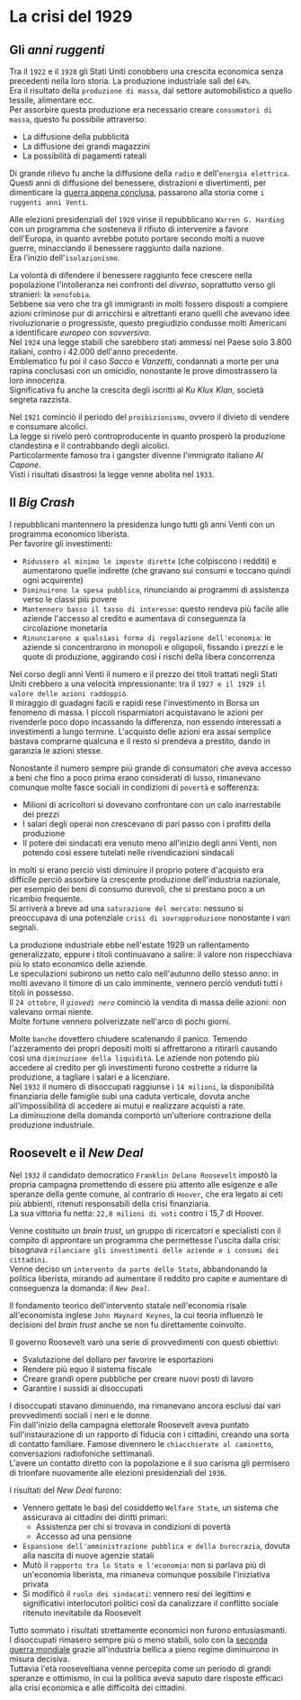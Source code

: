 # La crisi del 1929

## Gli *anni ruggenti*

Tra il `1922` e il `1928` gli Stati Uniti conobbero una crescita economica senza precedenti nella loro storia. La produzione industriale salì del `64%`.\
Era il risultato della `produzione di massa`, dal settore automobilistico a quello tessile, alimentare ecc.\
Per assorbire questa produzione era necessario creare `consumatori di massa`, questo fu possibile attraverso:
- La diffusione della pubblicità
- La diffusione dei grandi magazzini
- La possibilità di pagamenti rateali

Di grande rilievo fu anche la diffusione della `radio` e dell'`energia elettrica`.\
Questi anni di diffusione del benessere, distrazioni e divertimenti, per dimenticare la [guerra appena conclusa][prima-guerra-mondiale], passarono alla storia come `i ruggenti anni Venti`.

Alle elezioni presidenziali del `1920` vinse il repubblicano `Warren G. Harding` con un programma che sosteneva il rifiuto di intervenire a favore dell'Europa, in quanto avrebbe potuto portare secondo molti a nuove guerre, minacciando il benessere raggiunto dalla nazione.\
Era l'inizio dell'`isolazionismo`.

La volontà di difendere il benessere raggiunto fece crescere nella popolazione l'intolleranza nei confronti del *diverso*, soprattutto verso gli stranieri: la `xenofobia`.\
Sebbene sia vero che tra gli immigranti in molti fossero disposti a compiere azioni criminose pur di arricchirsi e altrettanti erano quelli che avevano idee rivoluzionarie o progressiste, questo pregiudizio condusse molti Americani a identificare *europeo* con *sovversivo*.\
Nel `1924` una legge stabilì che sarebbero stati ammessi nel Paese solo 3.800 italiani, contro i 42.000 dell'anno precedente.\
Emblematico fu poi il caso *Sacco* e *Vanzetti*, condannati a morte per una rapina conclusasi con un omicidio, nonostante le prove dimostrassero la loro innocenza.\
Significativa fu anche la crescita degli iscritti al *Ku Klux Klan*, società segreta razzista.

Nel `1921` cominciò il periodo del `proibizionismo`, ovvero il divieto di vendere e consumare alcolici.\
La legge si rivelò però controproducente in quanto prosperò la produzione clandestina e il contrabbando degli alcolici.\
Particolarmente famoso tra i gangster divenne l'immigrato italiano *Al Capone*.\
Visti i risultati disastrosi la legge venne abolita nel `1933`.

## Il *Big Crash*

I repubblicani mantennero la presidenza lungo tutti gli anni Venti con un programma economico liberista.\
Per favorire gli investimenti:
- `Ridussero al minimo le imposte dirette` (che colpiscono i redditi) e aumentarono quelle indirette (che gravano sui consumi e toccano quindi ogni acquirente)
- `Diminuirono la spesa pubblica`, rinunciando ai programmi di assistenza verso le classi più povere
- `Mantennero basso il tasso di interesse`: questo rendeva più facile alle aziende l'accesso al credito e aumentava di conseguenza la circolazione monetaria
- `Rinunciarono a qualsiasi forma di regolazione dell'economia`: le aziende si concentrarono in monopoli e oligopoli, fissando i prezzi e le quote di produzione, aggirando così i rischi della libera concorrenza

Nel corso degli anni Venti il numero e il prezzo dei titoli trattati negli Stati Uniti crebbero a una velocità impressionante: tra il `1927 e il 1929 il valore delle azioni raddoppiò`.\
Il miraggio di guadagni facili e rapidi rese l'investimento in Borsa un fenomeno di massa. I piccoli risparmiatori acquistavano le azioni per rivenderle poco dopo incassando la differenza, non essendo interessati a investimenti a lungo termine. L'acquisto delle azioni era assai semplice bastava comprarne qualcuna e il resto si prendeva a prestito, dando in garanzia le azioni stesse.

Nonostante il numero sempre più grande di consumatori che aveva accesso a beni che fino a poco prima erano considerati di lusso, rimanevano comunque molte fasce sociali in condizioni di `povertà` e sofferenza:
- Milioni di acricoltori si dovevano confrontare con un calo inarrestabile dei prezzi
- I salari degli operai non crescevano di pari passo con i profitti della produzione
- Il potere dei sindacati era venuto meno all'inizio degli anni Venti, non potendo così essere tutelati nelle rivendicazioni sindacali

In molti si erano perciò visti diminuire il proprio potere d'acquisto era difficile perciò assorbire la crescente produzione dell'industria nazionale, per esempio dei beni di consumo durevoli, che si prestano poco a un ricambio frequente.\
Si arriverà a breve ad una `saturazione del mercato`: nessuno si preoccupava di una potenziale `crisi di sovrapproduzione` nonostante i vari segnali.

La produzione industriale ebbe nell'estate 1929 un rallentamento generalizzato, eppure i titoli continuavano a salire: il valore non rispecchiava più lo stato economico delle aziende.\
Le speculazioni subirono un netto calo nell'autunno dello stesso anno: in molti avevano il timore di un calo imminente, vennero perciò venduti tutti i titoli in possesso.\
Il `24 ottobre`, il *`giovedì nero`* cominciò la vendita di massa delle azioni: non valevano ormai niente.\
Molte fortune vennero polverizzate nell'arco di pochi giorni.

Molte `banche` dovettero chiudere scatenando il panico. Temendo l'azzeramento dei propri depositi molti si affrettarono a ritirarli causando così una `diminuzione della liquidità`. Le aziende non potendo più accedere al credito per gli investimenti furono costrette a ridurre la produzione, a tagliare i salari e a licenziare.\
Nel `1932` il numero di disoccupati raggiunse i `14 milioni`, la disponibilità finanziaria delle famiglie subì una caduta verticale, dovuta anche all'impossibilità di accedere ai mutui e realizzare acquisti a rate.\
La diminuzione della domanda comportò un'ulteriore contrazione della produzione industriale.

## Roosevelt e il *New Deal*

Nel `1932` il candidato democratico `Franklin Delano Roosevelt` impostò la propria campagna promettendo di essere più attento alle esigenze e alle speranze della gente comune, al contrario di `Hoover`, che era legato ai ceti più abbienti, ritenuti responsabili della crisi finanziaria.\
La sua vittoria fu netta: `22,8 milioni di voti` contro i 15,7 di Hoover.

Venne costituito un *brain trust*, un gruppo di ricercatori e specialisti con il compito di approntare un programma che permettesse l'uscita dalla crisi: bisognava `rilanciare gli investimenti delle aziende e i consumi dei cittadini`.\
Venne deciso un `intervento da parte dello Stato`, abbandonando la politica liberista, mirando ad aumentare il reddito pro capite e aumentare di conseguenza la domanda: il *`New Deal`*.

Il fondamento teorico dell'intervento statale nell'economia risale all'economista inglese `John Maynard Keynes`, la cui teoria influenzò le decisioni del *brain trust* anche se non fu direttamente coinvolto.

Il governo Roosevelt varò una serie di provvedimenti con questi obiettivi:
- Svalutazione del dollaro per favorire le esportazioni
- Rendere più equo il sistema fiscale
- Creare grandi opere pubbliche per creare nuovi posti di lavoro
- Garantire i sussidi ai disoccupati

I disoccupati stavano diminuendo, ma rimanevano ancora esclusi dai vari provvedimenti sociali i neri e le donne.\
Fin dall'inizio della campagna elettorale Roosevelt aveva puntato sull'instaurazione di un rapporto di fiducia con i cittadini, creando una sorta di contatto familiare. Famose divennero le `chiacchierate al caminetto`, conversazioni radiofoniche settimanali.\
L'avere un contatto diretto con la popolazione e il suo carisma gli permisero di trionfare nuovamente alle elezioni presidenziali del `1936`.

I risultati del *New Deal* furono:
- Vennero gettate le basi del cosiddetto `Welfare State`, un sistema che assicurava ai cittadini dei diritti primari:
  - Assistenza per chi si trovava in condizioni di povertà
  - Accesso ad una pensione
- `Espansione dell'amministrazione pubblica e della burocrazia`, dovuta alla nascita di nuove agenzie statali
- Mutò il `rapporto tra lo Stato e l'economia`: non si parlava più di un'economia liberista, ma rimaneva comunque possibile l'iniziativa privata
- Si modificò il `ruolo dei sindacati`: vennero resi dei legittimi e significativi interlocutori politici così da canalizzare il conflitto sociale ritenuto inevitabile da Roosevelt

Tutto sommato i risultati strettamente economici non furono entusiasmanti.\
I disoccupati rimasero sempre più o meno stabili, solo con la [seconda guerra mondiale][seconda-guerra-mondiale] grazie all'industria bellica a pieno regime diminuirono in misura decisiva.\
Tuttavia l'età rooseveltiana venne percepita come un periodo di grandi speranze e ottimismo, in cui la politica aveva saputo dare risposte efficaci alla crisi economica e alle difficoltà dei cittadini.

[prima-guerra-mondiale]: La-prima-guerra-mondiale.md
[seconda-guerra-mondiale]: La-seconda-guerra-mondiale.md
